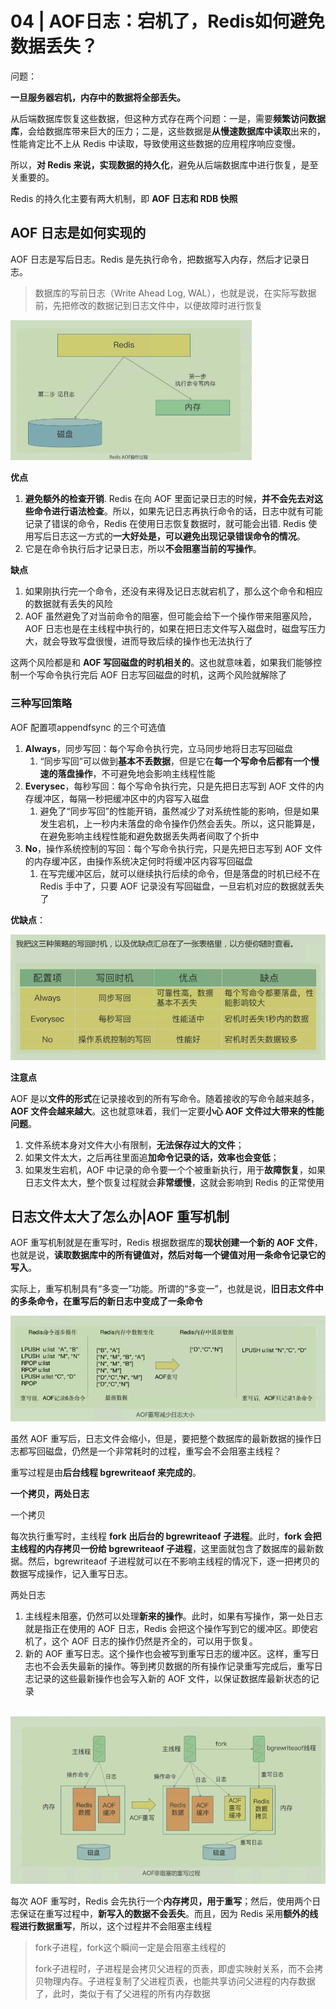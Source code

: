# 04 | AOF日志：宕机了，Redis如何避免数据丢失？

问题：

**一旦服务器宕机，内存中的数据将全部丢失。**

从后端数据库恢复这些数据，但这种方式存在两个问题：一是，需要**频繁访问数据库**，会给数据库带来巨大的压力；二是，这些数据是**从慢速数据库中读取**出来的，性能肯定比不上从 Redis 中读取，导致使用这些数据的应用程序响应变慢。

所以，**对 Redis 来说，实现数据的持久化**，避免从后端数据库中进行恢复，是至关重要的。

Redis 的持久化主要有两大机制，即 **AOF 日志和 RDB 快照**

## **AOF** **日志是如何实现的**

AOF 日志是写后日志。Redis 是先执行命令，把数据写入内存，然后才记录日志。

> 数据库的写前日志（Write Ahead Log, WAL），也就是说，在实际写数据前，先把修改的数据记到日志文件中，以便故障时进行恢复

<img src="./04_AOF日志：宕机了，Redis如何避免数据丢失？.assets/image-20231018135553251.png" alt="image-20231018135553251" style="zoom: 50%;" />

**优点**

1. **避免额外的检查开销**. Redis 在向 AOF 里面记录日志的时候，**并不会先去对这些命令进行语法检查**。所以，如果先记日志再执行命令的话，日志中就有可能记录了错误的命令，Redis 在使用日志恢复数据时，就可能会出错. Redis 使用写后日志这一方式的**一大好处是，可以避免出现记录错误命令的情况**。
2. 它是在命令执行后才记录日志，所以**不会阻塞当前的写操作**。

**缺点**

1. 如果刚执行完一个命令，还没有来得及记日志就宕机了，那么这个命令和相应的数据就有丢失的风险
2. AOF 虽然避免了对当前命令的阻塞，但可能会给下一个操作带来阻塞风险，AOF 日志也是在主线程中执行的，如果在把日志文件写入磁盘时，磁盘写压力大，就会导致写盘很慢，进而导致后续的操作也无法执行了

这两个风险都是和 **AOF 写回磁盘的时机相关的**。这也就意味着，如果我们能够控制一个写命令执行完后 AOF 日志写回磁盘的时机，这两个风险就解除了

### **三种写回策略**

AOF 配置项appendfsync 的三个可选值

1. **Always**，同步写回：每个写命令执行完，立马同步地将日志写回磁盘
   1. “同步写回”可以做到**基本不丢数据**，但是它在**每一个写命令后都有一个慢速的落盘操作**，不可避免地会影响主线程性能
2. **Everysec**，每秒写回：每个写命令执行完，只是先把日志写到 AOF 文件的内存缓冲区，每隔一秒把缓冲区中的内容写入磁盘
   1. 避免了“同步写回”的性能开销，虽然减少了对系统性能的影响，但是如果发生宕机，上一秒内未落盘的命令操作仍然会丢失。所以，这只能算是，在避免影响主线程性能和避免数据丢失两者间取了个折中
3. **No**，操作系统控制的写回：每个写命令执行完，只是先把日志写到 AOF 文件的内存缓冲区，由操作系统决定何时将缓冲区内容写回磁盘
   1. 在写完缓冲区后，就可以继续执行后续的命令，但是落盘的时机已经不在 Redis 手中了，只要 AOF 记录没有写回磁盘，一旦宕机对应的数据就丢失了

**优缺点**：

![image-20231018140702045](./04_AOF日志：宕机了，Redis如何避免数据丢失？.assets/image-20231018140702045.png)

**注意点**

AOF 是以**文件的形式**在记录接收到的所有写命令。随着接收的写命令越来越多，**AOF 文件会越来越大**。这也就意味着，我们一定要**小心 AOF 文件过大带来的性能问题**。

1. 文件系统本身对文件大小有限制，**无法保存过大的文件**；
2. 如果文件太大，之后再往里面追**加命令记录的话，效率也会变低**；
3. 如果发生宕机，AOF 中记录的命令要一个个被重新执行，用于**故障恢复**，如果日志文件太大，整个恢复过程就会**非常缓慢**，这就会影响到 Redis 的正常使用

## **日志文件太大了怎么办|**AOF 重写机制****

AOF 重写机制就是在重写时，Redis 根据数据库的**现状创建一个新的 AOF 文件**，也就是说，**读取数据库中的所有键值对，然后对每一个键值对用一条命令记录它的写入**。

实际上，重写机制具有“多变一”功能。所谓的“多变一”，也就是说，**旧日志文件中的多条命令，在重写后的新日志中变成了一条命令**

![image-20231018141344789](./04_AOF日志：宕机了，Redis如何避免数据丢失？.assets/image-20231018141344789.png)

虽然 AOF 重写后，日志文件会缩小，但是，要把整个数据库的最新数据的操作日志都写回磁盘，仍然是一个非常耗时的过程，重写会不会阻塞主线程？

重写过程是由**后台线程 bgrewriteaof 来完成的**。

**一个拷贝，两处日志**

一个拷贝

每次执行重写时，主线程 **fork 出后台的 bgrewriteaof 子进程**。此时，**fork 会把主线程的内存拷贝一份给 bgrewriteaof 子进程**，这里面就包含了数据库的最新数据。然后，bgrewriteaof 子进程就可以在不影响主线程的情况下，逐一把拷贝的数据写成操作，记入重写日志。

两处日志

1. 主线程未阻塞，仍然可以处理**新来的操作**。此时，如果有写操作，第一处日志就是指正在使用的 AOF 日志，Redis 会把这个操作写到它的缓冲区。即使宕机了，这个 AOF 日志的操作仍然是齐全的，可以用于恢复。
2. 新的 AOF 重写日志。这个操作也会被写到重写日志的缓冲区。这样，重写日志也不会丢失最新的操作。等到拷贝数据的所有操作记录重写完成后，重写日志记录的这些最新操作也会写入新的 AOF 文件，以保证数据库最新状态的记录

​	![image-20231018141837340](./04_AOF日志：宕机了，Redis如何避免数据丢失？.assets/image-20231018141837340.png)

每次 AOF 重写时，Redis 会先执行一个**内存拷贝，用于重写**；然后，使用两个日志保证在重写过程中，**新写入的数据不会丢失**。而且，因为 Redis 采用**额外的线程进行数据重写**，所以，这个过程并不会阻塞主线程

> fork子进程，fork这个瞬间一定是会阻塞主线程的
>
> fork子进程时，子进程是会拷贝父进程的页表，即虚实映射关系，而不会拷贝物理内存。子进程复制了父进程页表，也能共享访问父进程的内存数据了，此时，类似于有了父进程的所有内存数据









